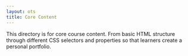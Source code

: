 ```yaml
---
layout: ots
title: Core Content
---
```


This directory is for core course content.
From basic HTML structure through different CSS selectors and properties so that learners create a personal portfolio.
